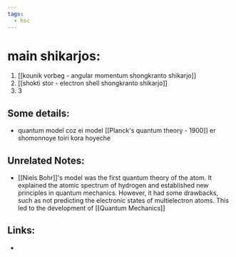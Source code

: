 ```yaml
---
tags:
  - hsc
---
```

# main shikarjos:
1. [[kounik vorbeg - angular momentum shongkranto shikarjo]] 
2. [[shokti stor - electron shell shongkranto shikarjo]]
3. 3
## Some details:
- quantum model coz ei model [[Planck's quantum theory - 1900]] er shomonnoye toiri kora hoyeche
## Unrelated Notes:
- [[Niels Bohr]]'s model was the first quantum theory of the atom. It explained the atomic spectrum of hydrogen and established new principles in quantum mechanics. However, it had some drawbacks, such as not predicting the electronic states of multielectron atoms. This led to the development of [[Quantum Mechanics]] 
## Links:
- 